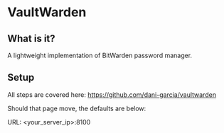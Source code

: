 # VaultWarden

## What is it?
A lightweight implementation of BitWarden password manager.

## Setup
All steps are covered here: https://github.com/dani-garcia/vaultwarden

Should that page move, the defaults are below:

URL: <your_server_ip>:8100
